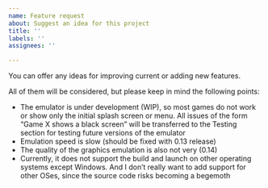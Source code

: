 ```yaml
---
name: Feature request
about: Suggest an idea for this project
title: ''
labels: ''
assignees: ''

---
```


You can offer any ideas for improving current or adding new features.

All of them will be considered, but please keep in mind the following points:
- The emulator is under development (WIP), so most games do not work or show only the initial splash screen or menu. All issues of the form “Game X shows a black screen” will be transferred to the Testing section for testing future versions of the emulator
- Emulation speed is slow (should be fixed with 0.13 release)
- The quality of the graphics emulation is also not very (0.14)
- Currently, it does not support the build and launch on other operating systems except Windows. And I don’t really want to add support for other OSes, since the source code risks becoming a begemoth
